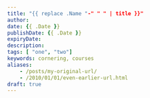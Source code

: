 ```yaml
---
title: "{{ replace .Name "-" " " | title }}"
author:
date: {{ .Date }}
publishDate: {{ .Date }}
expiryDate:
description:
tags: [ "one", "two"] 
keywords: cornering, courses
aliases:
    - /posts/my-original-url/
    - /2010/01/01/even-earlier-url.html
draft: true
---
```


